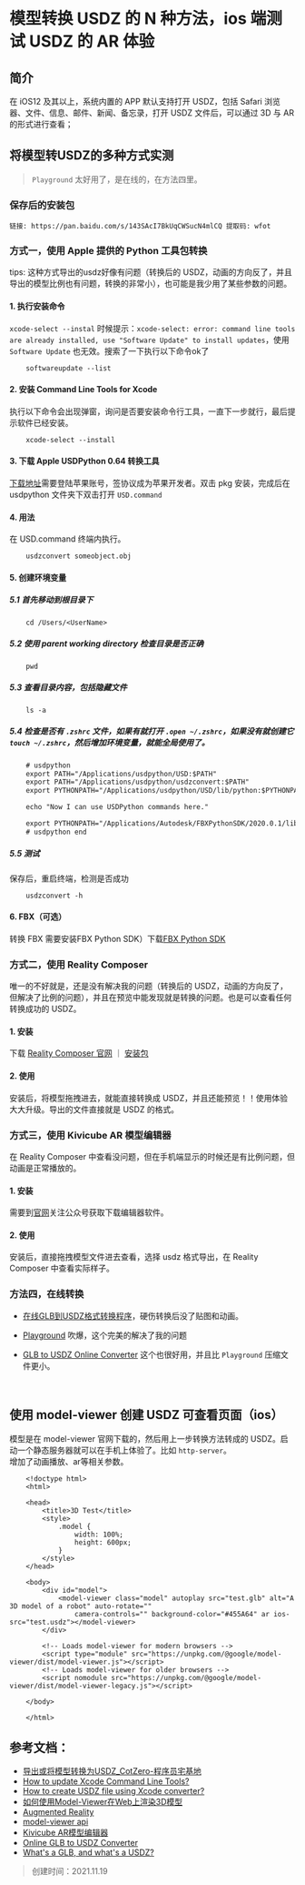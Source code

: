 
# 模型转换 USDZ 的 N 种方法，ios 端测试 USDZ 的 AR 体验

## 简介
在 iOS12 及其以上，系统内置的 APP 默认支持打开 USDZ，包括 Safari 浏览器、文件、信息、邮件、新闻、备忘录，打开 USDZ 文件后，可以通过 3D 与 AR 的形式进行查看；
<br/>


## 将模型转USDZ的多种方式实测

> `Playground` 太好用了，是在线的，在方法四里。

### 保存后的安装包
```
链接: https://pan.baidu.com/s/143SAcI7BkUqCWSucN4mlCQ 提取码: wfot
```


### 方式一，使用 Apple 提供的 Python 工具包转换

tips: 这种方式导出的usdz好像有问题（转换后的 USDZ，动画的方向反了，并且导出的模型比例也有问题，转换的非常小），也可能是我少用了某些参数的问题。


#### 1. 执行安装命令
`xcode-select --instal` 时候提示：`xcode-select: error: command line tools are already installed, use "Software Update" to install updates`，使用 `Software Update` 也无效。搜索了一下执行以下命令ok了
```shell
    softwareupdate --list
```

#### 2. 安装 Command Line Tools for Xcode
执行以下命令会出现弹窗，询问是否要安装命令行工具，一直下一步就行，最后提示软件已经安装。
```shell
    xcode-select --install     
```

#### 3. 下载 Apple USDPython 0.64 转换工具 
[下载地址](https://developer.apple.com/download/all/?q=usdz)需要登陆苹果账号，签协议成为苹果开发者。双击 pkg 安装，完成后在 usdpython 文件夹下双击打开 `USD.command`

#### 4. 用法
在 USD.command 终端内执行。
```shell
    usdzconvert someobject.obj
```

#### 5. 创建环境变量

##### 5.1 首先移动到根目录下

```shell
    cd /Users/<UserName>
```

##### 5.2 使用 parent working directory 检查目录是否正确
```shell
    pwd
```

##### 5.3 查看目录内容，包括隐藏文件
```shell
    ls -a
```

##### 5.4 检查是否有 `.zshrc` 文件，如果有就打开 `.open ~/.zshrc`，如果没有就创建它 `touch ~/.zshrc`，然后增加环境变量，就能全局使用了。
```txt
    # usdpython
    export PATH="/Applications/usdpython/USD:$PATH"
    export PATH="/Applications/usdpython/usdzconvert:$PATH"
    export PYTHONPATH="/Applications/usdpython/USD/lib/python:$PYTHONPATH"

    echo "Now I can use USDPython commands here."

    export PYTHONPATH="/Applications/Autodesk/FBXPythonSDK/2020.0.1/lib/Python27_ub:$PYTHONPATH"
    # usdpython end 
```

##### 5.5 测试
保存后，重启终端，检测是否成功 
```
    usdzconvert -h
```


#### 6. FBX（可选）
转换 FBX 需要安装FBX Python SDK）下载[FBX Python SDK](https://www.autodesk.com/content/dam/autodesk/www/adn/fbx/20195/fbx20195_fbxpythonsdk_mac.pkg.tgz)
<br/>

### 方式二，使用 Reality Composer

唯一的不好就是，还是没有解决我的问题（转换后的 USDZ，动画的方向反了，但解决了比例的问题），并且在预览中能发现就是转换的问题。也是可以查看任何转换成功的 USDZ。

#### 1. 安装
下载 [Reality Composer 官网](https://developer.apple.com/augmented-reality/tools/) ｜ [安装包](https://developer.apple.com/services-account/download?path=/Applications/Reality_Converter/Reality_Converter_Beta.dmg)
#### 2. 使用
安装后，将模型拖拽进去，就能直接转换成 USDZ，并且还能预览！！使用体验大大升级。导出的文件直接就是 USDZ 的格式。
<br/>

### 方式三，使用 Kivicube AR 模型编辑器

在 Reality Composer 中查看没问题，但在手机端显示的时候还是有比例问题，但动画是正常播放的。

#### 1. 安装
需要到[官网](https://www.yuque.com/kivicube/manual/kivicube-model-editor)关注公众号获取下载编辑器软件。 

#### 2. 使用
安装后，直接拖拽模型文件进去查看，选择 usdz 格式导出，在 Reality Composer 中查看实际样子。
<br/>

### 方法四，在线转换

* [在线GLB到USDZ格式转换程序](https://products.aspose.app/3d/zh-cn/conversion/glb-to-usdz)，硬伤转换后没了贴图和动画。

* [Playground](https://spase.io/playground) 吹爆，这个完美的解决了我的问题

* [GLB to USDZ Online Converter](https://tools.alitasci.net/glbconverter/) 这个也很好用，并且比 `Playground` 压缩文件更小。
<br/>

## 使用 model-viewer 创建 USDZ 可查看页面（ios）
模型是在 model-viewer 官网下载的，然后用上一步转换方法转成的 USDZ。启动一个静态服务器就可以在手机上体验了。比如 `http-server`。<br/>
增加了动画播放、ar等相关参数。
```
    <!doctype html>
    <html>

    <head>
        <title>3D Test</title>
        <style>
            .model {
                width: 100%;
                height: 600px;
            }
        </style>
    </head>

    <body>
        <div id="model">
            <model-viewer class="model" autoplay src="test.glb" alt="A 3D model of a robot" auto-rotate=""
                camera-controls="" background-color="#455A64" ar ios-src="test.usdz"></model-viewer>
        </div>

        <!-- Loads model-viewer for modern browsers -->
        <script type="module" src="https://unpkg.com/@google/model-viewer/dist/model-viewer.js"></script>
        <!-- Loads model-viewer for older browsers -->
        <script nomodule src="https://unpkg.com/@google/model-viewer/dist/model-viewer-legacy.js"></script>

    </body>

    </html>
```



## 参考文档：
  * [导出或将模型转换为USDZ_CotZero-程序员宅基地](https://www.cxyzjd.com/article/u013094476/100565690)
  * [How to update Xcode Command Line Tools?](https://stackoverflow.com/questions/42538171/how-to-update-xcode-command-line-tools)
  * [How to create USDZ file using Xcode converter?](https://stackoverflow.com/questions/50846627/how-to-create-usdz-file-using-xcode-converter)
  * [如何使用Model-Viewer在Web上渲染3D模型](https://www.jianshu.com/p/c8e1526f97e5)
  * [Augmented Reality](https://modelviewer.dev/examples/augmentedreality/index.html#demo-container-2)
  * [model-viewer api](https://modelviewer.dev/examples/animation/index.html)
  * [Kivicube AR模型编辑器](https://www.yuque.com/kivicube/manual/kivicube-model-editor)
  * [Online GLB to USDZ Converter](https://alitasci.net/online-glb-to-usdz-converter/)
  * [What's a GLB, and what's a USDZ?](https://spase.io/blog/what-is-a-glb-usdz)


> 创建时间：2021.11.19